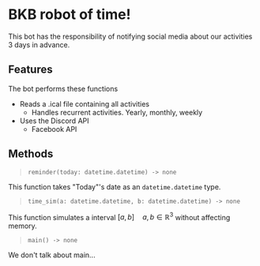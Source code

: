 BKB robot of time!
==================

This bot has the responsibility of notifying social media about our activities 3 days in advance.

Features
--------

The bot performs these functions
- Reads a .ical file containing all activities
	- Handles recurrent activities. Yearly, monthly, weekly
- Uses the Discord API
	- *<Future Feature>* Facebook API

Methods
-------

> `reminder(today: datetime.datetime) -> none`

This function takes "Today"'s date as an `datetime.datetime` type. 

> `time_sim(a: datetime.datetime, b: datetime.datetime) -> none`

This function simulates a interval $[a,b]\quad a,b\in \mathbb{R}^3$ without affecting memory. 

> `main() -> none`

We don't talk about main...

